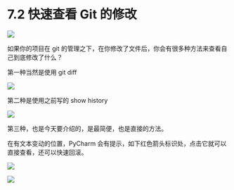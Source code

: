 # 7.2 快速查看 Git 的修改

![](http://image.iswbm.com/20200804124133.png)

如果你的项目在 git 的管理之下，在你修改了文件后，你会有很多种方法来查看自己到底修改了什么？

第一种当然是使用 git diff

![](http://image.iswbm.com/20200420085524.png)

第二种是使用之前写的 show history

![](http://image.iswbm.com/20200420090117.png)

第三种，也是今天要介绍的，是最简便，也是直接的方法。

在有文本变动的位置，PyCharm 会有提示，如下红色箭头标识处，点击它就可以直接查看，还可以快速回滚。

![](http://image.iswbm.com/20200420090428.png)

![](http://image.iswbm.com/20200607174235.png)